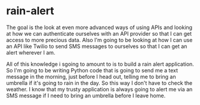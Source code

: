 # rain-alert

The goal is the look at even more advanced ways of using APIs and looking at how we can authenticate ourselves with an API provider so that I can get access to more 
precious data. Also I'm going to be looking at how I can use an API like Twilio to send SMS messages to ourselves so that I can get an alert wherever I am.

All of this knowledge i sgoing to amount to is to build a rain alert application. So I'm going to be writing Python code that is going to send me a text message in the 
morning, just before I head out, telling me to bring an umbrella if it's going to rain in the day. So this way I don't have to check the weather. I know that my trusty 
application is always going to alert me via an SMS message if I need to bring an umbrella before I leave home.
